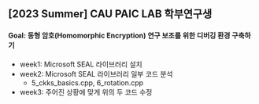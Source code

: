 ## [2023 Summer] CAU PAIC LAB 학부연구생

#### Goal: 동형 암호(Homomorphic Encryption) 연구 보조를 위한 디버깅 환경 구축하기

* week1: Microsoft SEAL 라이브러리 설치
* week2: Microsoft SEAL 라이브러리 일부 코드 분석
  * 5_ckks_basics.cpp, 6_rotation.cpp
* week3: 주어진 상황에 맞게 위의 두 코드 수정
